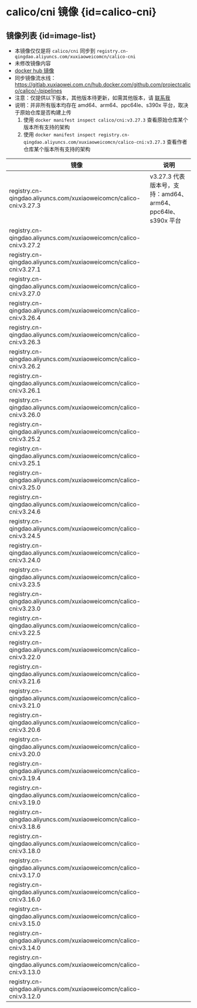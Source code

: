 # calico/cni 镜像 {id=calico-cni}

## 镜像列表 {id=image-list}

- 本镜像仅仅是将 `calico/cni` 同步到 `registry.cn-qingdao.aliyuncs.com/xuxiaoweicomcn/calico-cni`
- 未修改镜像内容
- [docker hub 镜像](https://hub.docker.com/r/calico/cni)
- 同步镜像流水线：https://gitlab.xuxiaowei.com.cn/hub.docker.com/github.com/projectcalico/calico/-/pipelines
- 注意：仅提供以下版本，其他版本待更新，如需其他版本，请 [联系我](../../../guide/website.md)
- 说明：并非所有版本均存在 amd64、arm64、ppc64le、s390x 平台，取决于原始仓库是否构建上传
    1. 使用 `docker manifest inspect calico/cni:v3.27.3` 查看原始仓库某个版本所有支持的架构
    2. 使用 `docker manifest inspect registry.cn-qingdao.aliyuncs.com/xuxiaoweicomcn/calico-cni:v3.27.3` 查看作者仓库某个版本所有支持的架构

| 镜像                                                                 | 说明                                            |
|--------------------------------------------------------------------|-----------------------------------------------|
| registry.cn-qingdao.aliyuncs.com/xuxiaoweicomcn/calico-cni:v3.27.3 | v3.27.3 代表版本号，支持：amd64、arm64、ppc64le、s390x 平台 |
| registry.cn-qingdao.aliyuncs.com/xuxiaoweicomcn/calico-cni:v3.27.2 |                                               |
| registry.cn-qingdao.aliyuncs.com/xuxiaoweicomcn/calico-cni:v3.27.1 |                                               |
| registry.cn-qingdao.aliyuncs.com/xuxiaoweicomcn/calico-cni:v3.27.0 |                                               |
| registry.cn-qingdao.aliyuncs.com/xuxiaoweicomcn/calico-cni:v3.26.4 |                                               |
| registry.cn-qingdao.aliyuncs.com/xuxiaoweicomcn/calico-cni:v3.26.3 |                                               |
| registry.cn-qingdao.aliyuncs.com/xuxiaoweicomcn/calico-cni:v3.26.2 |                                               |
| registry.cn-qingdao.aliyuncs.com/xuxiaoweicomcn/calico-cni:v3.26.1 |                                               |
| registry.cn-qingdao.aliyuncs.com/xuxiaoweicomcn/calico-cni:v3.26.0 |                                               |
| registry.cn-qingdao.aliyuncs.com/xuxiaoweicomcn/calico-cni:v3.25.2 |                                               |
| registry.cn-qingdao.aliyuncs.com/xuxiaoweicomcn/calico-cni:v3.25.1 |                                               |
| registry.cn-qingdao.aliyuncs.com/xuxiaoweicomcn/calico-cni:v3.25.0 |                                               |
| registry.cn-qingdao.aliyuncs.com/xuxiaoweicomcn/calico-cni:v3.24.6 |                                               |
| registry.cn-qingdao.aliyuncs.com/xuxiaoweicomcn/calico-cni:v3.24.5 |                                               |
| registry.cn-qingdao.aliyuncs.com/xuxiaoweicomcn/calico-cni:v3.24.0 |                                               |
| registry.cn-qingdao.aliyuncs.com/xuxiaoweicomcn/calico-cni:v3.23.5 |                                               |
| registry.cn-qingdao.aliyuncs.com/xuxiaoweicomcn/calico-cni:v3.23.0 |                                               |
| registry.cn-qingdao.aliyuncs.com/xuxiaoweicomcn/calico-cni:v3.22.5 |                                               |
| registry.cn-qingdao.aliyuncs.com/xuxiaoweicomcn/calico-cni:v3.22.0 |                                               |
| registry.cn-qingdao.aliyuncs.com/xuxiaoweicomcn/calico-cni:v3.21.6 |                                               |
| registry.cn-qingdao.aliyuncs.com/xuxiaoweicomcn/calico-cni:v3.21.0 |                                               |
| registry.cn-qingdao.aliyuncs.com/xuxiaoweicomcn/calico-cni:v3.20.6 |                                               |
| registry.cn-qingdao.aliyuncs.com/xuxiaoweicomcn/calico-cni:v3.20.0 |                                               |
| registry.cn-qingdao.aliyuncs.com/xuxiaoweicomcn/calico-cni:v3.19.4 |                                               |
| registry.cn-qingdao.aliyuncs.com/xuxiaoweicomcn/calico-cni:v3.19.0 |                                               |
| registry.cn-qingdao.aliyuncs.com/xuxiaoweicomcn/calico-cni:v3.18.6 |                                               |
| registry.cn-qingdao.aliyuncs.com/xuxiaoweicomcn/calico-cni:v3.18.0 |                                               |
| registry.cn-qingdao.aliyuncs.com/xuxiaoweicomcn/calico-cni:v3.17.0 |                                               |
| registry.cn-qingdao.aliyuncs.com/xuxiaoweicomcn/calico-cni:v3.16.0 |                                               |
| registry.cn-qingdao.aliyuncs.com/xuxiaoweicomcn/calico-cni:v3.15.0 |                                               |
| registry.cn-qingdao.aliyuncs.com/xuxiaoweicomcn/calico-cni:v3.14.0 |                                               |
| registry.cn-qingdao.aliyuncs.com/xuxiaoweicomcn/calico-cni:v3.13.0 |                                               |
| registry.cn-qingdao.aliyuncs.com/xuxiaoweicomcn/calico-cni:v3.12.0 |                                               |

<style>

._image_registry_cn-qingdao_aliyuncs_com_xuxiaoweicomcn_calico-cni table tr th:nth-child(1), 
._image_registry_cn-qingdao_aliyuncs_com_xuxiaoweicomcn_calico-cni table tr td:nth-child(1) {
    min-width: 485px;
}

._image_registry_cn-qingdao_aliyuncs_com_xuxiaoweicomcn_calico-cni table tr th:nth-child(2), 
._image_registry_cn-qingdao_aliyuncs_com_xuxiaoweicomcn_calico-cni table tr td:nth-child(2) {
    min-width: 455px;
}

</style>